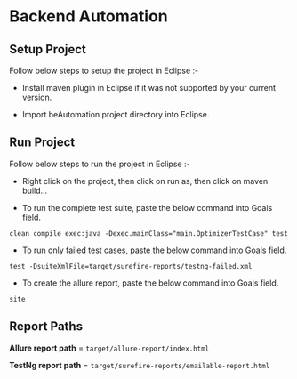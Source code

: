 

# Backend Automation  



## Setup Project


Follow below steps to setup the project in Eclipse :-

* Install maven plugin in Eclipse if it was not supported by your current version.


* Import beAutomation project directory into Eclipse.



## Run Project

Follow below steps to run the project in Eclipse :-

* Right click on the project, then click on run as, then click on maven build...

* To run the complete test suite, paste the below command into Goals field.

 ```
 clean compile exec:java -Dexec.mainClass="main.OptimizerTestCase" test
 ```


* To run only failed test cases, paste the below command into Goals field.

```
test -DsuiteXmlFile=target/surefire-reports/testng-failed.xml
```


* To create the allure report, paste the below command into Goals field.

```
site
```



## Report Paths

**Allure report path** = `target/allure-report/index.html`  

**TestNg report path** = `target/surefire-reports/emailable-report.html`

